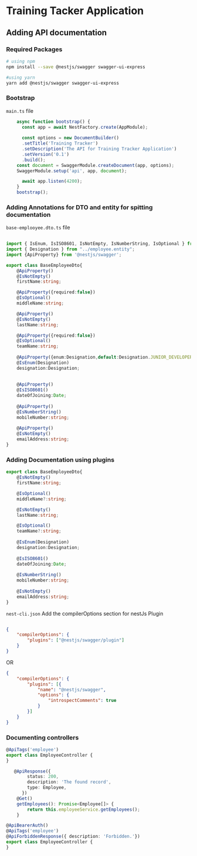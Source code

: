# Training Tacker  Application

## Adding API documentation

### Required Packages

``` bash
# using npm
npm install --save @nestjs/swagger swagger-ui-express

#using yarn
yarn add @nestjs/swagger swagger-ui-express
```

### Bootstrap

`main.ts` file
```typescript
    async function bootstrap() {
      const app = await NestFactory.create(AppModule);
      
      const options = new DocumentBuilder()
      .setTitle('Training Tracker')
      .setDescription('The API for Training Tracker Application')
      .setVersion('0.1')
      .build();
    const document = SwaggerModule.createDocument(app, options);
    SwaggerModule.setup('api', app, document);

      await app.listen(4200);
    }
    bootstrap();

```


### Adding Annotations for DTO and entity for spitting documentation

`base-emplooyee.dto.ts` file
``` typescript
  
import { IsEnum, IsISO8601, IsNotEmpty, IsNumberString, IsOptional } from "class-validator";
import { Designation } from "../employee.entity";
import {ApiProperty} from '@nestjs/swagger';

export class BaseEmployeeDto{
    @ApiProperty()
    @IsNotEmpty()
    firstName:string;

    @ApiProperty({required:false})
    @IsOptional()
    middleName:string;

    @ApiProperty()
    @IsNotEmpty()
    lastName:string;

    @ApiProperty({required:false})
    @IsOptional()
    teamName:string;
    
    @ApiProperty({enum:Designation,default:Designation.JUNIOR_DEVELOPER})
    @IsEnum(Designation)
    designation:Designation;
    
    
    @ApiProperty()
    @IsISO8601()
    dateOfJoining:Date;
    
    @ApiProperty()
    @IsNumberString()
    mobileNumber:string;
    
    @ApiProperty()
    @IsNotEmpty()
    emailAddress:string;
}
```

### Adding Documentation using plugins

``` typescript
export class BaseEmployeeDto{
    @IsNotEmpty()
    firstName:string;

    @IsOptional()
    middleName?:string;

    @IsNotEmpty()
    lastName:string;

    @IsOptional()
    teamName?:string;
    
    @IsEnum(Designation)
    designation:Designation;
    
    @IsISO8601()
    dateOfJoining:Date;
    
    @IsNumberString()
    mobileNumber:string;
    
    @IsNotEmpty()
    emailAddress:string;
}
```

`nest-cli.json` Add the compilerOptions section for nestJs Plugin
``` json

{
    "compilerOptions": {
        "plugins": ["@nestjs/swagger/plugin"]
    }
}

```

OR

``` json
{
    "compilerOptions": {
        "plugins": [{
            "name": "@nestjs/swagger",
            "options": {
                "introspectComments": true
            }
        }]
    }
}
```

### Documenting controllers

``` Typescript
@ApiTags('employee')
export class EmployeeController {
}
```


``` Typescript
   @ApiResponse({
        status: 200,
        description: 'The found record',
        type: Employee,
      })
    @Get()
    getEmployees(): Promise<Employee[]> {
        return this.employeeService.getEmployees();
    }
```

``` Typescript
@ApiBearerAuth()
@ApiTags('employee')
@ApiForbiddenResponse({ description: 'Forbidden.'})
export class EmployeeController {
}
```